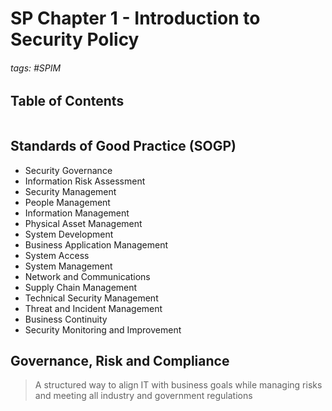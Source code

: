 # SP Chapter 1 - Introduction to Security Policy

###### tags: #SPIM 

## Table of Contents
```toc
```

## Standards of Good Practice (SOGP)
- Security Governance
- Information Risk Assessment
- Security Management
- People Management
- Information Management
- Physical Asset Management
- System Development
- Business Application Management
- System Access
- System Management
- Network and Communications
- Supply Chain Management
- Technical Security Management
- Threat and Incident Management
- Business Continuity
- Security Monitoring and Improvement

## Governance, Risk and Compliance
> A structured way to align IT with business goals while managing risks and meeting all industry and government regulations

